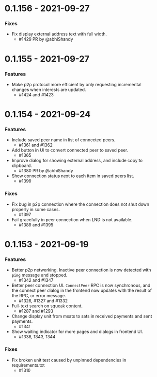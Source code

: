 0.1.156 - 2021-09-27
===================

### Fixes
- Fix display external address text with full width.
    - #1429 PR by @abhiShandy

0.1.155 - 2021-09-27
===================

### Features
- Make p2p protocol more efficient by only requesting
  incremental changes when interests are updated.
    - #1424 and #1423

0.1.154 - 2021-09-24
===================

### Features
- Include saved peer name in list of connected peers.
    - #1361 and #1362
- Add button in UI to convert connected peer to saved peer.
    - #1365
- Improve dialog for showing external address, and include copy to
  clipboard.
    - #1380 PR by @abhiShandy
- Show connection status next to each item in saved peers list.
    - #1399

### Fixes
- Fix bug in p2p connection where the connection does not shut down
  properly in some cases.
    - #1397
- Fail gracefully in peer connection when LND is not available.
    - #1389 and #1395

0.1.153 - 2021-09-19
===================

### Features
- Better p2p networking. Inactive peer connection is now detected with
  `ping` message and stopped.
    - #1342 and #1347
- Better peer connection UI. `ConnectPeer` RPC is now synchronous, and
  the connect peer dialog in the frontend now updates with the result
  of the RPC, or error message.
    - #1326, #1327 and #1332
- Full-text search on squeak content.
	- #1287 and #1293
- Change display unit from msats to sats in received payments and sent
  payments.
	- #1341
- Show waiting indicator for more pages and dialogs in frontend UI.
	- #1338, 1343, 1344

### Fixes
- Fix broken unit test caused by unpinned dependencies in requirements.txt
    - #1310
